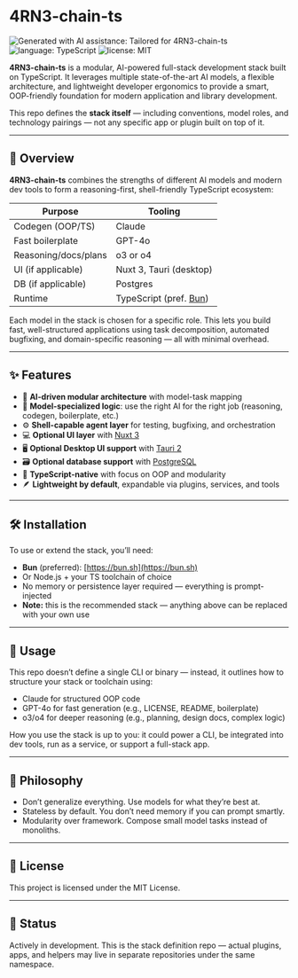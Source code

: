 # 4RN3-chain-ts

![Generated with AI assistance: Tailored for 4RN3-chain-ts](https://img.shields.io/badge/Generated_with_AI_assistance-Tailored_for_4RN3--chain--ts-red)
![language: TypeScript](https://img.shields.io/badge/language-TypeScript-blue)
![license: MIT](https://img.shields.io/badge/license-MIT-green)

**4RN3-chain-ts** is a modular, AI-powered full-stack development stack built on TypeScript. It leverages multiple state-of-the-art AI models, a flexible architecture, and lightweight developer ergonomics to provide a smart, OOP-friendly foundation for modern application and library development.

This repo defines the **stack itself** — including conventions, model roles, and technology pairings — not any specific app or plugin built on top of it.

---

## 🧠 Overview

**4RN3-chain-ts** combines the strengths of different AI models and modern dev tools to form a reasoning-first, shell-friendly TypeScript ecosystem:

| Purpose               | Tooling |
|-----------------------|---------|
| Codegen (OOP/TS)      | Claude |
| Fast boilerplate      | GPT-4o |
| Reasoning/docs/plans  | o3 or o4 |
| UI (if applicable)    | Nuxt 3, Tauri (desktop) |
| DB (if applicable)    | Postgres |
| Runtime               | TypeScript (pref. [Bun](https://bun.sh)) |

Each model in the stack is chosen for a specific role. This lets you build fast, well-structured applications using task decomposition, automated bugfixing, and domain-specific reasoning — all with minimal overhead.

---

## ✨ Features

- 🧩 **AI-driven modular architecture** with model-task mapping
- 🧠 **Model-specialized logic**: use the right AI for the right job (reasoning, codegen, boilerplate, etc.)
- ⚙️ **Shell-capable agent layer** for testing, bugfixing, and orchestration
- 💻 **Optional UI layer** with [Nuxt 3](https://nuxt.com/)
- 🖥️ **Optional Desktop UI support** with [Tauri 2](https://tauri.app/)
- 🗃️ **Optional database support** with [PostgreSQL](https://www.postgresql.org/)
- 🔋 **TypeScript-native** with focus on OOP and modularity
- 🪶 **Lightweight by default**, expandable via plugins, services, and tools

---

## 🛠️ Installation

To use or extend the stack, you’ll need:

- **Bun** (preferred): [https://bun.sh](https://bun.sh)
- Or Node.js + your TS toolchain of choice
- No memory or persistence layer required — everything is prompt-injected
- **Note:** this is the recommended stack — anything above can be replaced with your own use

---

## 🧪 Usage

This repo doesn’t define a single CLI or binary — instead, it outlines how to structure your stack or toolchain using:

- Claude for structured OOP code
- GPT-4o for fast generation (e.g., LICENSE, README, boilerplate)
- o3/o4 for deeper reasoning (e.g., planning, design docs, complex logic)

How you use the stack is up to you: it could power a CLI, be integrated into dev tools, run as a service, or support a full-stack app.

---

## 🧱 Philosophy
- Don’t generalize everything. Use models for what they’re best at.
- Stateless by default. You don’t need memory if you can prompt smartly.
- Modularity over framework. Compose small model tasks instead of monoliths.

---

## 📄 License

This project is licensed under the MIT License.

---

## 🚧 Status

Actively in development. This is the stack definition repo — actual plugins, apps, and helpers may live in separate repositories under the same namespace.
